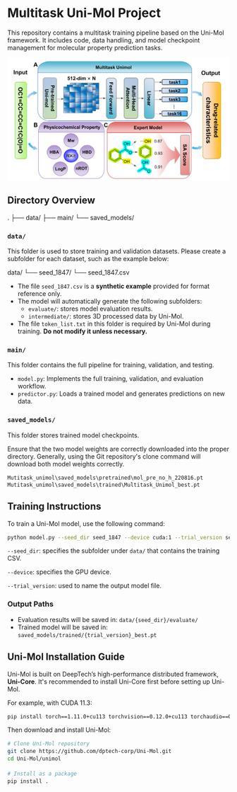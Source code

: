 # Multitask Uni-Mol Project

This repository contains a multitask training pipeline based on the Uni-Mol framework. It includes code, data handling, and model checkpoint management for molecular property prediction tasks.

![](fig2.png)

## Directory Overview

.
 ├── data/
 ├── main/
 └── saved_models/

### `data/`

This folder is used to store training and validation datasets. Please create a subfolder for each dataset, such as the example below:

data/
 └── seed_1847/
 └── seed_1847.csv

- The file `seed_1847.csv` is a **synthetic example** provided for format reference only.
- The model will automatically generate the following subfolders:
  - `evaluate/`: stores model evaluation results.
  - `intermediate/`: stores 3D processed data by Uni-Mol.
- The file `token_list.txt` in this folder is required by Uni-Mol during training. **Do not modify it unless necessary.**

### `main/`

This folder contains the full pipeline for training, validation, and testing.

- `model.py`: Implements the full training, validation, and evaluation workflow.
- `predictor.py`: Loads a trained model and generates predictions on new data.

### `saved_models/`

This folder stores trained model checkpoints. 

Ensure that the two model weights are correctly downloaded into the proper directory. Generally, using the Git repository's clone command will download both model weights correctly.

```
Mutitask_unimol\saved_models\pretrained\mol_pre_no_h_220816.pt
Mutitask_unimol\saved_models\trained\Multitask_Unimol_best.pt
```



## Training Instructions

To train a Uni-Mol model, use the following command:

```bash
python model.py --seed_dir seed_1847 --device cuda:1 --trial_version seed_1847_V3
```

`--seed_dir`: specifies the subfolder under `data/` that contains the training CSV.

`--device`: specifies the GPU device.

`--trial_version`: used to name the output model file.

### Output Paths

- Evaluation results will be saved in:
   `data/{seed_dir}/evaluate/`
- Trained model will be saved in:
   `saved_models/trained/{trial_version}_best.pt`

## Uni-Mol Installation Guide

Uni-Mol is built on DeepTech’s high-performance distributed framework, **Uni-Core**. It's recommended to install Uni-Core first before setting up Uni-Mol.

For example, with CUDA 11.3:

```bash
pip install torch==1.11.0+cu113 torchvision==0.12.0+cu113 torchaudio==0.11.0 --extra-index-url https://download.pytorch.org/whl/cu113
```

Then download and install Uni-Mol:

```bash
# Clone Uni-Mol repository
git clone https://github.com/dptech-corp/Uni-Mol.git
cd Uni-Mol/unimol

# Install as a package
pip install .
```

